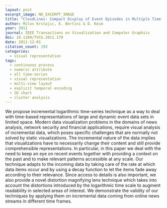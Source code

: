 ```yaml
---
layout: post
excerpt_image: NO_EXCERPT_IMAGE
title: "CloudLines: Compact Display of Event Episodes in Multiple Time-Series"
author: Milos Krstajic, E. Bertini & D. Keim
year: 2011
journal: IEEE Transactions on Visualization and Computer Graphics
doi: 10.1109/TVCG.2011.179
date: 2011-12-01
citation_count: 193
categories:
  - visual representation
tags:
  - continuous process
  - numeric attribute
  - all time-series
  - visual representation
  - multi-view layout
  - explicit temporal encoding
  - 2D chart
  - cluster analysis
---
```

We propose incremental logarithmic time-series technique as a way to deal with time-based representations of large and dynamic event data sets in limited space. Modern data visualization problems in the domains of news analysis, network security and financial applications, require visual analysis of incremental data, which poses specific challenges that are normally not solved by static visualizations. The incremental nature of the data implies that visualizations have to necessarily change their content and still provide comprehensible representations. In particular, in this paper we deal with the need to keep an eye on recent events together with providing a context on the past and to make relevant patterns accessible at any scale. Our technique adapts to the incoming data by taking care of the rate at which data items occur and by using a decay function to let the items fade away according to their relevance. Since access to details is also important, we also provide a novel distortion magnifying lens technique which takes into account the distortions introduced by the logarithmic time scale to augment readability in selected areas of interest. We demonstrate the validity of our techniques by applying them on incremental data coming from online news streams in different time frames.

